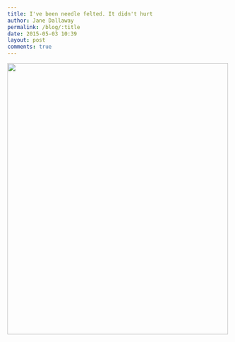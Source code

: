 ```yaml
---
title: I've been needle felted. It didn't hurt
author: Jane Dallaway
permalink: /blog/:title
date: 2015-05-03 10:39
layout: post
comments: true
---
```


<div><a href="http://static.skitters.dallaway.com/Wtp_FullSizeRender.jpg"><img src="http://static.skitters.dallaway.com/Wtp_thumb_FullSizeRender.jpg" width="500" height="613"/></a></div>



  




      
